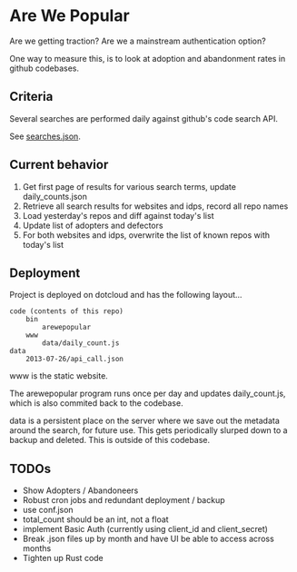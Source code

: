 # Are We Popular
Are we getting traction? Are we a mainstream authentication option?

One way to measure this,
is to look at adoption and abandonment rates in github codebases.

## Criteria

Several searches are performed daily against github's code search API.

See [searches.json](etc/searches.json).

## Current behavior
1) Get first page of results for various search terms, update daily_counts.json
2) Retrieve all search results for websites and idps, record all repo names
3) Load yesterday's repos and diff against today's list
4) Update list of adopters and defectors
5) For both websites and idps, overwrite the list of known repos with today's list

## Deployment

Project is deployed on dotcloud and has the following layout...

```
code (contents of this repo)
    bin
        arewepopular
    www
        data/daily_count.js
data
    2013-07-26/api_call.json
```
www is the static website.

The arewepopular program runs once per day and updates daily_count.js,
which is also commited back to the codebase.

data is a persistent place on the server where we save out the
metadata around the search, for future use. This gets periodically
slurped down to a backup and deleted. This is outside of this codebase.

## TODOs
* Show Adopters / Abandoneers
* Robust cron jobs and redundant deployment / backup
* use conf.json
* total_count should be an int, not a float
* implement Basic Auth (currently using client_id and client_secret)
* Break .json files up by month and have UI be able to access across months
* Tighten up Rust code